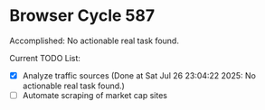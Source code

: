 # Browser Cycle 587

Accomplished: No actionable real task found.

Current TODO List:

- [x] Analyze traffic sources  (Done at Sat Jul 26 23:04:22 2025: No actionable real task found.)
- [ ] Automate scraping of market cap sites